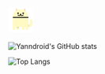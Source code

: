 ### <img src="https://github.com/Yanndroid/Yanndroid/blob/master/cats.gif" width="50" height="50" />

![Yanndroid's GitHub stats](https://github-readme-stats.vercel.app/api?username=Yanndroid)

![Top Langs](https://github-readme-stats.vercel.app/api/top-langs/?username=Yanndroid&layout=compact)
